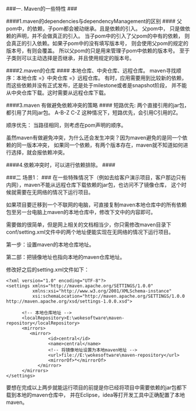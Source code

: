 ###一. Maven的一些特性 ###

####1.maven的dependencies与dependencyManagement的区别 ####
父pom中，<dependencies>的依赖，子pom都会被动继承。且是依赖的引入。
父pom中，<dependencyManagement> 只是做依赖的声明，并不会做真正的引入。
当子pom中的<dependencies>引入了父pom的<dependencyManagement>中有的依赖，
则会真正的引入依赖。如果子pom中的<dependencies>没有填写版本号，
则会使用父pom的<dependencyManagement>规定的版本号，有则会覆盖。
所以父pom的<dependencyManagement>只是用来管理子pom中依赖的版本号。
至于子类则可以主动选择是否继承，并且使用规定的版本号。

####2.maven的仓库 ####
本地仓库、中央仓库、远程仓库。
maven寻找顺序：本地仓库 =》中央仓库 =》远程仓库。
有时，应用需要用到比较新的依赖，而这些依赖并没有正式发布，还是处于milestone或者是snapshot阶段，
并不能从中央仓库下载。这时需要从远程仓库下载。

####3.maven 有做避免依赖冲突的策略 ####
短路优先:
两个直接引用的jar包，都引用了共同jar包。
A-B-Z
C-Z
这种情况下，短路优先，会引用C引用的Z。

顺序优先：
当路径相同，则考虑在pom声明的顺序。

虽然maven有做避免冲突，为什么还会发生冲突？因为maven避免的是同一个依赖的同一版本冲突，
如果同一个依赖，有两个版本存在，maven就不知道如何进行选择，就会报依赖冲突。

####4.依赖冲突时，可以进行依赖排除。 ####


###二 场景1： ###
在一些特殊情况下（例如去给客户演示项目，客户那边只有内网），maven不能从远程仓库下载依赖的jar包，也访问不了镜像仓库，
这个时候就需要在无网络的情况下运行项目。

如果项目要迁移到一个不联网的电脑，可直接复制maven本地仓库中的所有依赖包至另一台电脑上maven的本地仓库中，修改下文中的内容即可。

需要做的很简单，但是网上相关的文档相当少，你只需修改maven目录下conf/setting.xml文件中的两个地址便能实现在无网络的情况下运行项目。

第一步：设置maven的本地仓库地址。

第二部：把镜像地址也指向本地的maven仓库地址。

修改好之后的setting.xml文件如下：

```
<?xml version="1.0" encoding="UTF-8"?>
<settings xmlns="http://maven.apache.org/SETTINGS/1.0.0" 
          xmlns:xsi="http://www.w3.org/2001/XMLSchema-instance" 
          xsi:schemaLocation="http://maven.apache.org/SETTINGS/1.0.0 http://maven.apache.org/xsd/settings-1.0.0.xsd">
	
      <!-- 本地仓库地址 -->
	  <localRepository>E:\wokesoftware\maven-repository</localRepository>
      <mirrors>
         <mirror>
                <id>central</id>
                <name>central</name>
                <!-- 将镜像地址设置为本地maven地址 -->
                <url>file://E:\wokesoftware\maven-repository</url>
                <mirrorOf>*</mirrorOf>
            </mirror>
      </mirrors>
</settings>
```

要想在完成以上两步就能运行项目的前提是你已经将项目中需要依赖的jar包都下载到本地的maven仓库中，
并在Eclipse，idea等打开发工具中正确配置了本地maven。
